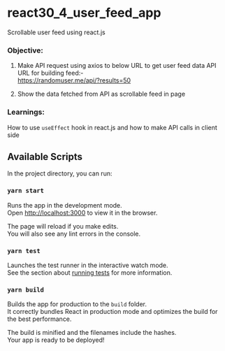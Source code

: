 # react30_4_user_feed_app
Scrollable user feed using react.js

### Objective:
1. Make API request using axios to below URL to get user feed data 
API URL for building feed:-   
https://randomuser.me/api/?results=50

2. Show the data fetched from API as scrollable feed in page

### Learnings:
How to use `useEffect` hook in react.js and how to make API calls in client side

## Available Scripts

In the project directory, you can run:

### `yarn start`

Runs the app in the development mode.<br />
Open [http://localhost:3000](http://localhost:3000) to view it in the browser.

The page will reload if you make edits.<br />
You will also see any lint errors in the console.

### `yarn test`

Launches the test runner in the interactive watch mode.<br />
See the section about [running tests](https://facebook.github.io/create-react-app/docs/running-tests) for more information.

### `yarn build`

Builds the app for production to the `build` folder.<br />
It correctly bundles React in production mode and optimizes the build for the best performance.

The build is minified and the filenames include the hashes.<br />
Your app is ready to be deployed!
